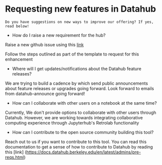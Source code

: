 # Requesting new features in Datahub

```{mydirectivename}
Do you have suggestions on new ways to improve our offering? If yes, read below!
```


* How do I raise a new requirement for the hub?

Raise a new github issue using this [link](https://github.com/berkeley-dsep-infra/datahub/issues/new?assignees=&labels=type%3A+enhancement&template=featurerequest.md)

Follow the steps outlined as part of the template to request for this enhancement

* Where will I get updates/notifications about the Datahub feature releases?

We are trying to build a cadence by which send public announcements about feature releases or upgrades going forward. Look forward to emails from datahub-announce going forward!
 
* How can I collaborate with other users on a notebook at the same time?

Currently, We don't provide options to collaborate with other users through Datahub. However, we are working towards integrating collaborative computing experience through Jupyterhub's Retrolab functionality

* How can I contribute to the open source community building this tool?

Reach out to us if you want to contribute to this tool. You can read this documentation to get a sense of how to contribute to Datahub by reading this [link] (https://docs.datahub.berkeley.edu/en/latest/admins/pre-reqs.html)
